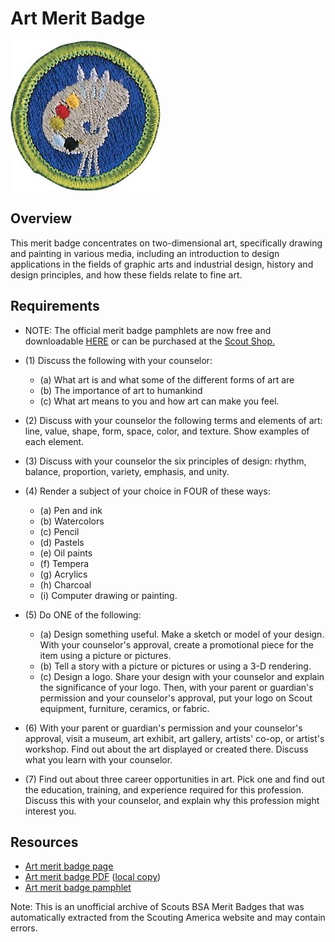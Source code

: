 

# Art Merit Badge

![Art Merit Badge](images/art-merit-badge.jpg)

## Overview



This merit badge concentrates on two-dimensional art, specifically drawing and painting in various media, including an introduction to design applications in the fields of graphic arts and industrial design, history and design principles, and how these fields relate to fine art.

## Requirements

* NOTE:  The official merit badge pamphlets are now free and downloadable  [HERE](https://filestore.scouting.org/filestore/Merit_Badge_ReqandRes/Pamphlets/Art.pdf) or can be purchased at the [Scout Shop.](https://www.scoutshop.org/)
* (1) Discuss the following with your counselor:
    * (a) What art is and what some of the different forms of art are
    * (b) The importance of art to humankind
    * (c) What art means to you and how art can make you feel.


* (2) Discuss with your counselor the following terms and elements of art: line, value, shape, form, space, color, and texture. Show examples of each element.
* (3) Discuss with your counselor the six principles of design: rhythm, balance, proportion, variety, emphasis, and unity.
* (4) Render a subject of your choice in FOUR of these ways:
    * (a) Pen and ink
    * (b) Watercolors
    * (c) Pencil
    * (d) Pastels
    * (e) Oil paints
    * (f) Tempera
    * (g) Acrylics
    * (h) Charcoal
    * (i) Computer drawing or painting.


* (5) Do ONE of the following:
    * (a) Design something useful. Make a sketch or model of your design. With your counselor's approval, create a promotional piece for the item using a picture or pictures.
    * (b) Tell a story with a picture or pictures or using a 3-D rendering.
    * (c) Design a logo. Share your design with your counselor and explain the significance of your logo. Then, with your parent or guardian's permission and your counselor's approval, put your logo on Scout equipment, furniture, ceramics, or fabric.


* (6) With your parent or guardian's permission and your counselor's approval, visit a museum, art exhibit, art gallery, artists' co-op, or artist's workshop. Find out about the art displayed or created there. Discuss what you learn with your counselor.
* (7) Find out about three career opportunities in art. Pick one and find out the education, training, and experience required for this profession. Discuss this with your counselor, and explain why this profession might interest you.


## Resources

- [Art merit badge page](https://www.scouting.org/merit-badges/art/)
- [Art merit badge PDF](https://filestore.scouting.org/filestore/Merit_Badge_ReqandRes/Pamphlets/Art.pdf) ([local copy](files/art-merit-badge.pdf))
- [Art merit badge pamphlet](https://www.scoutshop.org/art-merit-badge-pamphlet-655138.html)

Note: This is an unofficial archive of Scouts BSA Merit Badges that was automatically extracted from the Scouting America website and may contain errors.